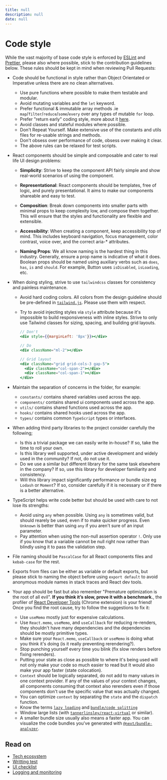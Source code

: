 ```yaml
---
title: null
description: null
date: null
---
```


# Code style

While the vast majority of base code style is enforced by [ESLint](https://eslint.org/) and [Prettier](https://prettier.io/), please also where possible, stick to the contribution guidelines below. These rules should be kept in mind when reviewing Pull Requests:

- Code should be functional in style rather than Object Orientated or Imperative unless there are no clean alternatives.

  - Use pure functions where possible to make them testable and modular.
  - Avoid mutating variables and the `let` keyword.
  - Prefer functional & immutable array methods .ie `map`/`filter`/`reduce`/`some`/`every` over any types of mutable `for` loop.
  - Prefer "return early" coding style, more about it [here](https://medium.com/@matryer/line-of-sight-in-code-186dd7cdea88).
  - Avoid classes and stateful modules where possible.
  - Don't Repeat Yourself. Make extensive use of the constants and utils files for re-usable strings and methods.
  - Don't obsess over performance of code, obsess over making it clear.
  - The above rules can be relaxed for test scripts.

- React components should be simple and composable and cater to real life UI design problems:

  - **Simplicity**: Strive to keep the component API fairly simple and show real-world scenarios of using the component.
  - **Representational**: React components should be templates, free of logic, and purely presentational. It aims to make our components shareable and easy to test.

  - **Composition**: Break down components into smaller parts with minimal props to keep complexity low, and compose them together. This will ensure that the styles and functionality are flexible and extensible.

  - **Accessibility**: When creating a component, keep accessibility top of mind. This includes keyboard navigation, focus management, color contrast, voice over, and the correct aria-\* attributes.

  - **Naming Props**: We all know naming is the hardest thing in this industry. Generally, ensure a prop name is indicative of what it does. Boolean props should be named using auxiliary verbs such as `does`, `has`, `is` and `should`. For example, Button uses `isDisabled`, `isLoading`, etc.

- When doing styling, strive to use `tailwindcss` classes for consistency and painless maintenance.

  - Avoid hard coding colors. All colors from the design guideline should be pre-defined in [`tailwind.js`](../tailwind.config.js). Please use them with respect.

  - Try to avoid injecting styles via `style` attribute because it's impossible to build responsiveness with inline styles. Strive to only use Tailwind classes for sizing, spacing, and building grid layouts.

    ```jsx
    // Don't
    <div style={{marginLeft: '8px'}}></div>

    // Do
    <div className="ml-2"></div>

    // Grid layout
    <div className="grid grid-cols-3 gap-5">
      <div className="col-span-2"></div>
      <div className="col-span-1"></div>
    </div>
    ```

- Maintain the separation of concerns in the folder, for example:

  - `constants/` contains shared variables used across the app.
  - `components/` contains shared ui components used across the app.
  - `utils/` contains shared functions used across the app.
  - `hooks/` contains shared hooks used across the app.
  - `types/` contains common `TypeScript` types or interfaces.

- When adding third party libraries to the project consider carefully the following;

  - Is this a trivial package we can easily write in-house? If so, take the time to roll your own.
  - Is this library well supported, under active development and widely used in the community? If not, do not use it.
  - Do we use a similar but different library for the same task elsewhere in the company? If so, use this library for developer familiarity and consistency.
  - Will this library impact significantly performance or bundle size eg `Lodash` or `Moment`? If so, consider carefully if it is necessary or if there is a better alternative.

- TypeScript helps write code better but should be used with care to not lose its strengths:

  - Avoid using `any` when possible. Using `any` is sometimes valid, but should rearely be used, even if to make quicker progress. Even `Unknown` is better than using `any` if you aren't sure of an input parameter.
  - Pay attention when using the non-null assertion operator `!`. Only use if you know that a variable cannot be null right now rather than blindly using it to pass the validation step.

- File naming should be `PascalCase` for all React components files and `kebab-case` for the rest.

- Exports from files can be either as variable or default exports, but please stick to naming the object before using `export default` to avoid anonymous module names in stack traces and React dev tools.

- Your app should be fast but also remember "Premature optimization is the root of all evil". **If you think it’s slow, prove it with a benchmark.**, the profiler of [React Developer Tools](https://chrome.google.com/webstore/detail/react-developer-tools/fmkadmapgofadopljbjfkapdkoienihi) (Chrome extension) is your friend! Once you find the root cause, try to follow the suggestions to fix it:
  - Use `useMemo` mostly just for expensive calculations.
  - Use `React.memo`, `useMemo`, and `useCallback` for reducing re-renders, they shouldn't have many dependencies and the dependencies should be mostly primitive types.
  - Make sure your `React.memo`, `useCallback` or `useMemo` is doing what you think it's doing (is it really preventing rerendering?).
  - Stop punching yourself every time you blink (fix slow renders before fixing rerenders).
  - Putting your state as close as possible to where it's being used will not only make your code so much easier to read but It would also make your app faster (state colocation).
  - `Context` should be logically separated, do not add to many values in one context provider. If any of the values of your context changes, all components consuming that context also rerenders even if those components don't use the specific value that was actually changed.
  - You can optimize `context` by separating the `state` and the `dispatch` function.
  - Know the terms [`lazy loading`](https://nextjs.org/docs/advanced-features/dynamic-import) and [`bundle/code splitting`](https://reactjs.org/docs/code-splitting.html)
  - Window large lists (with [`tannerlinsley/react-virtual`](https://github.com/tannerlinsley/react-virtual) or similar).
  - A smaller bundle size usually also means a faster app. You can visualize the code bundles you've generated with [`@next/bundle-analyzer`](https://www.npmjs.com/package/@next/bundle-analyzer).

## Read on

- [Tech ecosystem](tech-ecosystem.md)
- [Writting test](writing-test.md)
- [UI checklist](ui-checklist.md)
- [Logging and monitoring](logging-monitoring.md)

